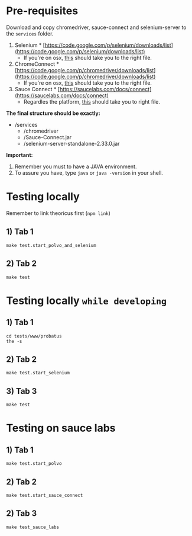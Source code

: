 # Pre-requisites

Download and copy chromedriver, sauce-connect and selenium-server to the
`services` folder.

  1. Selenium
    * [https://code.google.com/p/selenium/downloads/list](https://code.google.com/p/selenium/downloads/list)
    	* If you're on osx, [this](https://code.google.com/p/selenium/downloads/detail?name=selenium-server-2.33.0.zip&can=2&q=) should take you to the right file.
  1. ChromeConnect
  	* [https://code.google.com/p/chromedriver/downloads/list](https://code.google.com/p/chromedriver/downloads/list)
    	* If you're on osx, [this](https://code.google.com/p/chromedriver/downloads/detail?name=chromedriver_mac_26.0.1383.0.zip&can=2&q=) should take you to the right file.
  1. Sauce Connect
  	* [https://saucelabs.com/docs/connect](https://saucelabs.com/docs/connect)
	  	* Regardles the platform, [this](http://saucelabs.com/downloads/Sauce-Connect-latest.zip) should take you to right file.

**The final structure should be exactly:**

  * /services
    * /chromedriver
    * /Sauce-Connect.jar
    * /selenium-server-standalone-2.33.0.jar

**Important:**

 1. Remember you must to have a JAVA environment.
 1. To assure you have, type `java` or `java -version` in your shell.

# Testing locally

Remember to link theoricus first (`npm link`)


## 1) Tab 1

````
make test.start_polvo_and_selenium
````

## 2) Tab 2

````
make test
````

# Testing locally `while developing`

## 1) Tab 1

````
cd tests/www/probatus
the -s
````

## 2) Tab 2

````
make test.start_selenium
````

## 3) Tab 3

````
make test
````

# Testing on sauce labs

## 1) Tab 1

````
make test.start_polvo
````

## 2) Tab 2

````
make test.start_sauce_connect
````

## 2) Tab 3

````
make test_sauce_labs
````